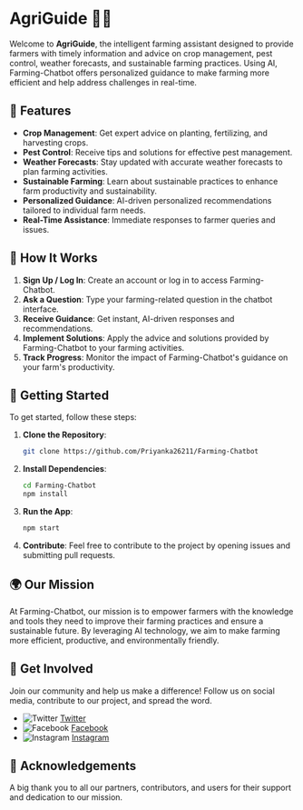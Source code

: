 # **AgriGuide** 🌱🤖

Welcome to **AgriGuide**, the intelligent farming assistant designed to provide farmers with timely information and advice on crop management, pest control, weather forecasts, and sustainable farming practices. Using AI, Farming-Chatbot offers personalized guidance to make farming more efficient and help address challenges in real-time.

## 🌟 Features

- **Crop Management**: Get expert advice on planting, fertilizing, and harvesting crops.
- **Pest Control**: Receive tips and solutions for effective pest management.
- **Weather Forecasts**: Stay updated with accurate weather forecasts to plan farming activities.
- **Sustainable Farming**: Learn about sustainable practices to enhance farm productivity and sustainability.
- **Personalized Guidance**: AI-driven personalized recommendations tailored to individual farm needs.
- **Real-Time Assistance**: Immediate responses to farmer queries and issues.

## 📲 How It Works

1. **Sign Up / Log In**: Create an account or log in to access Farming-Chatbot.
2. **Ask a Question**: Type your farming-related question in the chatbot interface.
3. **Receive Guidance**: Get instant, AI-driven responses and recommendations.
4. **Implement Solutions**: Apply the advice and solutions provided by Farming-Chatbot to your farming activities.
5. **Track Progress**: Monitor the impact of Farming-Chatbot's guidance on your farm's productivity.

## 🚀 Getting Started

To get started, follow these steps:

1. **Clone the Repository**: 
   ```bash
   git clone https://github.com/Priyanka26211/Farming-Chatbot
   ```

2. **Install Dependencies**: 
   ```bash
   cd Farming-Chatbot
   npm install
   ```

3. **Run the App**: 
   ```bash
   npm start
   ```

4. **Contribute**: Feel free to contribute to the project by opening issues and submitting pull requests.

## 🌍 Our Mission

At Farming-Chatbot, our mission is to empower farmers with the knowledge and tools they need to improve their farming practices and ensure a sustainable future. By leveraging AI technology, we aim to make farming more efficient, productive, and environmentally friendly.

## 📣 Get Involved

Join our community and help us make a difference! Follow us on social media, contribute to our project, and spread the word.

- ![Twitter](https://example.com/twitter-icon.png) [Twitter](https://twitter.com/FarmingChatbot)
- ![Facebook](https://example.com/facebook-icon.png) [Facebook](https://facebook.com/FarmingChatbot)
- ![Instagram](https://example.com/instagram-icon.png) [Instagram](https://instagram.com/FarmingChatbot)

## 🙌 Acknowledgements

A big thank you to all our partners, contributors, and users for their support and dedication to our mission.
